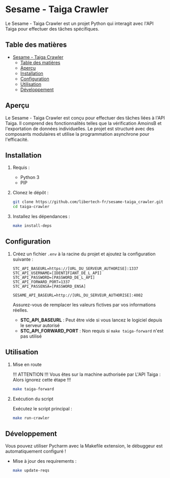 # Sesame - Taiga Crawler

Le Sesame - Taiga Crawler est un projet Python qui interagit avec l'API Taiga pour effectuer des tâches spécifiques.

## Table des matières

- [Sesame - Taiga Crawler](#sesame---taiga-crawler)
  - [Table des matières](#table-des-matières)
  - [Aperçu](#aperçu)
  - [Installation](#installation)
  - [Configuration](#configuration)
  - [Utilisation](#utilisation)
  - [Développement](#développement)

## Aperçu

Le Sesame - Taiga Crawler est conçu pour effectuer des tâches liées à l'API Taiga. Il comprend des fonctionnalités telles que la vérification AmoinsB et l'exportation de données individuelles. Le projet est structuré avec des composants modulaires et utilise la programmation asynchrone pour l'efficacité.

## Installation

1. Requis :
   - Python 3
   - PIP

2. Clonez le dépôt :

    ```bash
    git clone https://github.com/libertech-fr/sesame-taiga_crawler.git
    cd taiga-crawler
    ```

3. Installez les dépendances :

    ```bash
    make install-deps
    ```

## Configuration

1. Créez un fichier `.env` à la racine du projet et ajoutez la configuration suivante :

    ```dotenv
    STC_API_BASEURL=https://[URL_DU_SERVEUR_AUTHORISE]:1337
    STC_API_USERNAME=[IDENTIFIANT_DE_L_API]
    STC_API_PASSWORD=[PASSWORD_DE_L_API]
    STC_API_FORWARD_PORT=1337
    STC_API_PASSENSA=[PASSWORD_ENSA]

    SESAME_API_BASEURL=http://[URL_DU_SERVEUR_AUTHORISE]:4002
    ```

    Assurez-vous de remplacer les valeurs fictives par vos informations réelles.

    - **STC_API_BASEURL** : Peut être vide si vous lancez le logiciel depuis le serveur autorisé
    - **STC_API_FORWARD_PORT** : Non requis si `make taiga-forward` n'est pas utilisé
## Utilisation

1. Mise en route
   
   !!! ATTENTION !!!
   Vous êtes sur la machine authorisée par L'API Taiga : Alors ignorez cette étape !!!
   
   ```bash
   make taiga-forward
   ```
   
2. Exécution du script

   Exécutez le script principal :
   
   ```bash
   make run-crawler
   ```

## Développement

Vous pouvez utiliser Pycharm avec la Makefile extension, le débuggeur est automatiquement configuré !

- Mise à jour des requirements :
   ```bash
   make update-reqs
   ```
